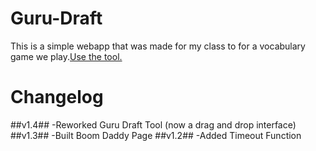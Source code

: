 Guru-Draft
==========

This is a simple webapp that was made for my class to for a vocabulary game we play.[Use the tool.](http://aeewhite.github.com/Guru-Tool/)

Changelog
==========
##v1.4##
-Reworked Guru Draft Tool (now a drag and drop interface)
##v1.3##
-Built Boom Daddy Page
##v1.2##
-Added Timeout Function